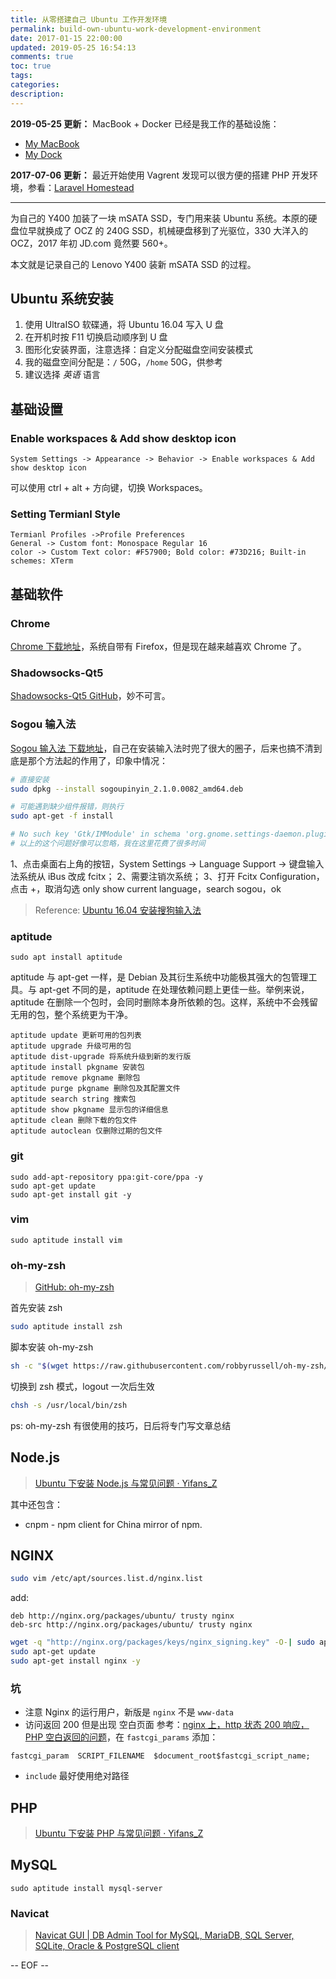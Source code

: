 ```yaml
---
title: 从零搭建自己 Ubuntu 工作开发环境
permalink: build-own-ubuntu-work-development-environment
date: 2017-01-15 22:00:00
updated: 2019-05-25 16:54:13
comments: true
toc: true
tags:
categories:
description:
---
```


**2019-05-25 更新：** MacBook + Docker 已经是我工作的基础设施：

- [My MacBook](/2019/05/20/my-macbook/)
- [My Dock](https://github.com/imzyf/my-dock)

<!-- more -->

**2017-07-06 更新：** 最近开始使用 Vagrent 发现可以很方便的搭建 PHP 开发环境，参看：[Laravel Homestead](https://laravel.com/docs/5.4/homestead)

---

为自己的 Y400 加装了一块 mSATA SSD，专门用来装 Ubuntu 系统。本原的硬盘位早就换成了 OCZ 的 240G SSD，机械硬盘移到了光驱位，330 大洋入的 OCZ，2017 年初 JD.com 竟然要 560+。

本文就是记录自己的 Lenovo Y400 装新 mSATA SSD 的过程。

## Ubuntu 系统安装

1. 使用 UltraISO 软碟通，将 Ubuntu 16.04 写入 U 盘
2. 在开机时按 F11 切换启动顺序到 U 盘
3. 图形化安装界面，注意选择：自定义分配磁盘空间安装模式
4. 我的磁盘空间分配是：`/` 50G，`/home` 50G，供参考
5. 建议选择 _英语_ 语言

## 基础设置

### Enable workspaces & Add show desktop icon

```
System Settings -> Appearance -> Behavior -> Enable workspaces & Add show desktop icon
```

可以使用 ctrl + alt + 方向键，切换 Workspaces。

### Setting Termianl Style

```
Termianl Profiles ->Profile Preferences
General -> Custom font: Monospace Regular 16
color -> Custom Text color: #F57900; Bold color: #73D216; Built-in schemes: XTerm
```

## 基础软件

### Chrome

[Chrome 下载地址](http://www.google.cn/chrome/browser/desktop/index.html)，系统自带有 Firefox，但是现在越来越喜欢 Chrome 了。

### Shadowsocks-Qt5

[Shadowsocks-Qt5 GitHub](https://github.com/shadowsocks/shadowsocks-qt5/wiki/Installation)，妙不可言。

### Sogou 输入法

[Sogou 输入法 下载地址](http://pinyin.sogou.com/linux/?r=pinyin)，自己在安装输入法时兜了很大的圈子，后来也搞不清到底是那个方法起的作用了，印象中情况：

```bash
# 直接安装
sudo dpkg --install sogoupinyin_2.1.0.0082_amd64.deb

# 可能遇到缺少组件报错，则执行
sudo apt-get -f install

# No such key 'Gtk/IMModule' in schema 'org.gnome.settings-daemon.plugins.xsettings' as specified in override file '/usr/share/glib-2.0/schemas/50_sogoupinyin.gschema.override'; ignoring override for this key.
# 以上的这个问题好像可以忽略，我在这里花费了很多时间
```

1、点击桌面右上角的按钮，System Settings -> Language Support -> 键盘输入法系统从 iBus 改成 fcitx；
2、需要注销次系统；
3、打开 Fcitx Configuration，点击 +，取消勾选 only show current language，search sogou，ok

> Reference: [Ubuntu 16.04 安装搜狗输入法](http://www.voidcn.com/blog/caib1109/article/p-5793576.html)

### aptitude

```
sudo apt install aptitude
```

aptitude 与 apt-get 一样，是 Debian 及其衍生系统中功能极其强大的包管理工具。与 apt-get 不同的是，aptitude 在处理依赖问题上更佳一些。举例来说，aptitude 在删除一个包时，会同时删除本身所依赖的包。这样，系统中不会残留无用的包，整个系统更为干净。

```
aptitude update 更新可用的包列表
aptitude upgrade 升级可用的包
aptitude dist-upgrade 将系统升级到新的发行版
aptitude install pkgname 安装包
aptitude remove pkgname 删除包
aptitude purge pkgname 删除包及其配置文件
aptitude search string 搜索包
aptitude show pkgname 显示包的详细信息
aptitude clean 删除下载的包文件
aptitude autoclean 仅删除过期的包文件
```

### git

```
sudo add-apt-repository ppa:git-core/ppa -y
sudo apt-get update
sudo apt-get install git -y
```

### vim

```
sudo aptitude install vim
```

### oh-my-zsh

> [GitHub: oh-my-zsh ](https://github.com/robbyrussell/oh-my-zsh/)

首先安装 zsh

```bash
sudo aptitude install zsh
```

脚本安装 oh-my-zsh

```bash
sh -c "$(wget https://raw.githubusercontent.com/robbyrussell/oh-my-zsh/master/tools/install.sh -O -)"
```

切换到 zsh 模式，logout 一次后生效

```bash
chsh -s /usr/local/bin/zsh
```

ps: oh-my-zsh 有很使用的技巧，日后将专门写文章总结

## Node.js

> [Ubuntu 下安装 Node.js 与常见问题 · Yifans_Z](/2017/07/06/install-node-js-in-ubuntu-and-faq/)

其中还包含：

- cnpm - npm client for China mirror of npm.

## NGINX

```bash
sudo vim /etc/apt/sources.list.d/nginx.list
```

add:

```
deb http://nginx.org/packages/ubuntu/ trusty nginx
deb-src http://nginx.org/packages/ubuntu/ trusty nginx
```

```bash
wget -q "http://nginx.org/packages/keys/nginx_signing.key" -O-| sudo apt-key add -
sudo apt-get update
sudo apt-get install nginx -y
```

### 坑

- 注意 Nginx 的运行用户，新版是 `nginx` 不是 `www-data`
- 访问返回 200 但是出现 空白页面 参考：[nginx 上，http 状态 200 响应，PHP 空白返回的问题](http://www.cnxct.com/php-return-empty-result-on-nginx-without-script_filename/)，在 `fastcgi_params` 添加：

```
fastcgi_param  SCRIPT_FILENAME  $document_root$fastcgi_script_name;
```

- `include` 最好使用绝对路径

## PHP

> [Ubuntu 下安装 PHP 与常见问题 · Yifans_Z](/2017/07/04/install-php-in-ubuntu-and-faq/)

## MySQL

```
sudo aptitude install mysql-server
```

### Navicat

> [Navicat GUI | DB Admin Tool for MySQL, MariaDB, SQL Server, SQLite, Oracle &amp; PostgreSQL client](https://www.navicat.com/)

-- EOF --
